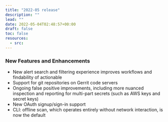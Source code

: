 ```yaml
---
title: "2022-05 release"
description: ""
lead: ""
date: 2022-05-04T02:48:57+00:00
draft: false
toc: false
resources:
  - src:
---
```


### New Features and Enhancements

- New alert search and filtering experience improves workflows and findability of actionable
- Support for git repositories on Gerrit code servers
- Ongoing false positive improvements, including more nuanced inspection and reporting for multi-part secrets (such as AWS keys and secret keys)
- New OAuth signup/sign-in support
- CLI: offline scan, which operates entirely without network interaction, is now the default
